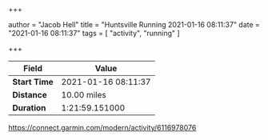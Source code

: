 +++

author = "Jacob Hell"
title = "Huntsville Running 2021-01-16 08:11:37"
date = "2021-01-16 08:11:37"
tags = [
    "activity", "running"
]

+++

<!--more-->

|Field  |Value  |
|--- | --- |
|**Start Time**|2021-01-16 08:11:37|
|**Distance**|10.00 miles|
|**Duration**|1:21:59.151000|

https://connect.garmin.com/modern/activity/6116978076